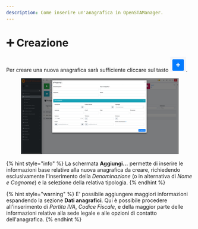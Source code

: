```yaml
---
description: Come inserire un'anagrafica in OpenSTAManager.
---
```


# ➕ Creazione

Per creare una nuova anagrafica sarà sufficiente cliccare sul tasto ![](<../../../.gitbook/assets/immagine (14) (1) (1).png>).



<figure><img src="../../../.gitbook/assets/immagine (4).png" alt=""><figcaption></figcaption></figure>

{% hint style="info" %}
La schermata **Aggiungi...** permette di inserire le informazioni base relative alla nuova anagrafica da creare, richiedendo esclusivamente l'inserimento della _Denominazione_ (o in alternativa di _Nome e Cognome_) e la selezione della relativa tipologia.
{% endhint %}

{% hint style="warning" %}
E' possibile aggiungere maggiori informazioni espandendo la sezione **Dati anagrafici**. Qui è possibile procedere all'inserimento di _Partita IVA_, _Codice Fiscale_, e della maggior parte delle informazioni relative alla sede legale e alle opzioni di contatto dell'anagrafica.
{% endhint %}

